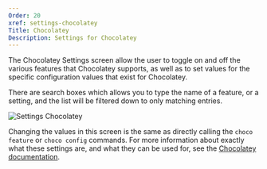 ```yaml
---
Order: 20
xref: settings-chocolatey
Title: Chocolatey
Description: Settings for Chocolatey
---
```


The Chocolatey Settings screen allow the user to toggle on and off the various features that Chocolatey supports, as
well as to set values for the specific configuration values that exist for Chocolatey.

There are search boxes which allows you to type the name of a feature, or a setting, and the list will be filtered down
to only matching entries.

![Settings Chocolatey](/assets/images/chocolatey-gui/user_interface_settings_chocolatey.png "Settings Chocolatey")

Changing the values in this screen is the same as directly calling the `choco feature` or `choco config` commands.  For
more information about exactly what these settings are, and what they can be used for, see the
[Chocolatey documentation](https://chocolatey.org/docs/chocolatey-configuration).
